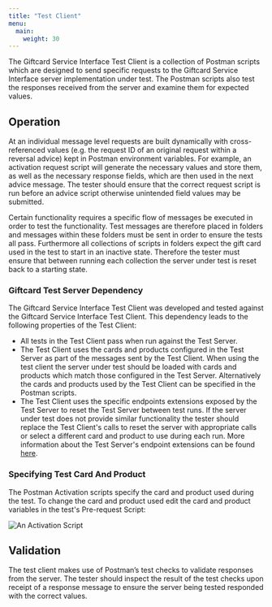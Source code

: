 ```yaml
---
title: "Test Client"
menu:
  main:
    weight: 30
---
```


The Giftcard Service Interface Test Client is a collection of Postman scripts which are designed to send specific requests to the Giftcard Service Interface server implementation under test. The Postman scripts also test the responses received from the server and examine them for expected values.

## Operation

At an individual message level requests are built dynamically with cross-referenced values (e.g. the request ID of an original request within a reversal advice) kept in Postman environment variables. For example, an activation request script will generate the necessary values and store them, as well as the necessary response fields, which are then used in the next advice message. The tester should ensure that the correct request script is run before an advice script otherwise unintended field values may be submitted.

Certain functionality requires a specific flow of messages be executed in order to test the functionality. Test messages are therefore placed in folders and messages within these folders must be sent in order to ensure the tests all pass. Furthermore all collections of scripts in folders expect the gift card used in the test to start in an inactive state. Therefore the tester must ensure that between running each collection the server under test is reset back to a starting state.

### Giftcard Test Server Dependency

The Giftcard Service Interface Test Client was developed and tested against the Giftcard Service Interface Test Client. This dependency leads to the following properties of the Test Client:
- All tests in the Test Client pass when run against the Test Server.
- The Test Client uses the cards and products configured in the Test Server as part of the messages sent by the Test Client. When using the test client the server under test should be loaded with cards and products which match those configured in the Test Server. Alternatively the cards and products used by the Test Client can be specified in the Postman scripts.
- The Test Client uses the specific endpoints extensions exposed by the Test Server to reset the Test Server between test runs. If the server under test does not provide similar functionality the tester should replace the Test Client's calls to reset the server with appropriate calls or select a different card and product to use during each run. More information about the Test Server's endpoint extensions can be found [here](/testing/specification/operations).

### Specifying Test Card And Product

The Postman Activation scripts specify the card and product used during the test. To change the card and product used edit the card and product variables in the test's Pre-request Script:

![An Activation Script](/images/activation_card.png "An Activation Script")

## Validation

The test client makes use of Postman’s test checks to validate responses from the server. The tester should inspect the result of the test checks upon receipt of a response message to ensure the server being tested responded with the correct values.
